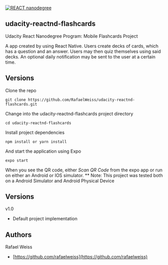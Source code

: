 [![REACT nanodegree](https://img.shields.io/badge/udacity-REACTND-02b3e4.svg?style=flat)](https://www.udacity.com/course/react-nanodegree--nd019)

## udacity-reactnd-flashcards
Udacity React Nanodegree Program: Mobile Flashcards Project

A app created by using React Native. Users create decks of cards, which has a question and an answer. Users may then quiz themselves using said decks. An optional daily notification may be sent to the user at a certain time.

## Versions

Clone the repo

```
git clone https://github.com/RafaelWeiss/udacity-reactnd-flashcards.git
```

Change into the udacity-reactnd-flashcards project directory

```
cd udacity-reactnd-flashcards
```

Install project dependencies

```
npm install or yarn install
```

And start the application using Expo

```
expo start
```

When you see the QR code, either _Scan QR Code_ from the expo app or run on either an Android or IOS simulator.
\*\* Note: This project was tested both on a Android Simulator and Android Physical Device

## Versions

v1.0
* Default project implementation

## Authors

Rafael Weiss
* [https://github.com/rafaelweiss](https://github.com/rafaelweiss)
